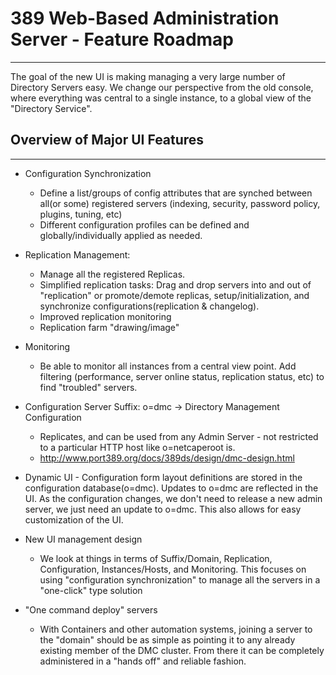 # 389 Web-Based Administration Server - Feature Roadmap
--------------------------------

The goal of the new UI is making managing a very large number of Directory Servers easy.  We change our perspective from the old console, where everything was central to a single instance, to a global view of the "Directory Service". 

## Overview of Major UI Features
--------------------------------

- Configuration Synchronization
    - Define a list/groups of config attributes that are synched between all(or some) registered servers (indexing, security, password policy, plugins, tuning, etc)
    - Different configuration profiles can be defined and globally/individually applied as needed.

- Replication Management:
    - Manage all the registered Replicas.
    - Simplified replication tasks:  Drag and drop servers into and out of "replication" or promote/demote replicas, setup/initialization, and synchronize configurations(replication & changelog).
    - Improved replication monitoring
    - Replication farm "drawing/image"

- Monitoring
    - Be able to monitor all instances from a central view point.  Add filtering (performance, server online status, replication status, etc) to find "troubled" servers.

- Configuration Server Suffix:  o=dmc  ->  Directory Management Configuration
    - Replicates, and can be used from any Admin Server - not restricted to a particular HTTP host like o=netcaperoot is.
    - http://www.port389.org/docs/389ds/design/dmc-design.html

- Dynamic UI - Configuration form layout definitions are stored in the configuration database(o=dmc).  Updates to o=dmc are reflected in the UI.  As the configuration changes, we don't need to release a new admin server, we just need an update to o=dmc.  This also allows for easy customization of the UI.

- New UI management design
    - We look at things in terms of Suffix/Domain, Replication, Configuration, Instances/Hosts, and Monitoring.  This focuses on using "configuration synchronization" to manage all the servers in a "one-click" type solution

- "One command deploy" servers
    - With Containers and other automation systems, joining a server to the "domain" should be as simple as pointing it to any already existing member of the DMC cluster. From there it can be completely administered in a "hands off" and reliable fashion.


